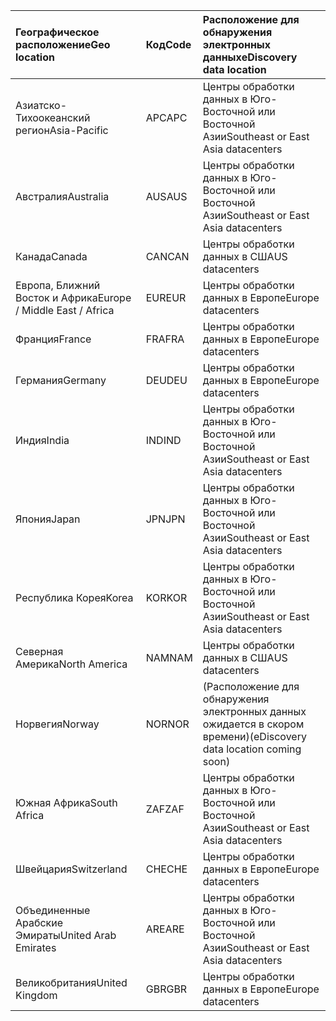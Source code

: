 
|  <span data-ttu-id="0b635-101">Географическое расположение</span><span class="sxs-lookup"><span data-stu-id="0b635-101">Geo location</span></span>               |  <span data-ttu-id="0b635-102">Код</span><span class="sxs-lookup"><span data-stu-id="0b635-102">Code</span></span>  |  <span data-ttu-id="0b635-103">Расположение для обнаружения электронных данных</span><span class="sxs-lookup"><span data-stu-id="0b635-103">eDiscovery data location</span></span>        |
|:----------------------------|:-------|:---------------------------------|
|<span data-ttu-id="0b635-104">Азиатско-Тихоокеанский регион</span><span class="sxs-lookup"><span data-stu-id="0b635-104">Asia-Pacific</span></span>                 |<span data-ttu-id="0b635-105">APC</span><span class="sxs-lookup"><span data-stu-id="0b635-105">APC</span></span>     |<span data-ttu-id="0b635-106">Центры обработки данных в Юго-Восточной или Восточной Азии</span><span class="sxs-lookup"><span data-stu-id="0b635-106">Southeast or East Asia datacenters</span></span>|
|<span data-ttu-id="0b635-107">Австралия</span><span class="sxs-lookup"><span data-stu-id="0b635-107">Australia</span></span>                    |<span data-ttu-id="0b635-108">AUS</span><span class="sxs-lookup"><span data-stu-id="0b635-108">AUS</span></span>     |<span data-ttu-id="0b635-109">Центры обработки данных в Юго-Восточной или Восточной Азии</span><span class="sxs-lookup"><span data-stu-id="0b635-109">Southeast or East Asia datacenters</span></span>|
|<span data-ttu-id="0b635-110">Канада</span><span class="sxs-lookup"><span data-stu-id="0b635-110">Canada</span></span>                       |<span data-ttu-id="0b635-111">CAN</span><span class="sxs-lookup"><span data-stu-id="0b635-111">CAN</span></span>     |<span data-ttu-id="0b635-112">Центры обработки данных в США</span><span class="sxs-lookup"><span data-stu-id="0b635-112">US datacenters</span></span>                    |
|<span data-ttu-id="0b635-113">Европа, Ближний Восток и Африка</span><span class="sxs-lookup"><span data-stu-id="0b635-113">Europe / Middle East / Africa</span></span>|<span data-ttu-id="0b635-114">EUR</span><span class="sxs-lookup"><span data-stu-id="0b635-114">EUR</span></span>     |<span data-ttu-id="0b635-115">Центры обработки данных в Европе</span><span class="sxs-lookup"><span data-stu-id="0b635-115">Europe datacenters</span></span>                |
|<span data-ttu-id="0b635-116">Франция</span><span class="sxs-lookup"><span data-stu-id="0b635-116">France</span></span>                       |<span data-ttu-id="0b635-117">FRA</span><span class="sxs-lookup"><span data-stu-id="0b635-117">FRA</span></span>     |<span data-ttu-id="0b635-118">Центры обработки данных в Европе</span><span class="sxs-lookup"><span data-stu-id="0b635-118">Europe datacenters</span></span>                |
|<span data-ttu-id="0b635-119">Германия</span><span class="sxs-lookup"><span data-stu-id="0b635-119">Germany</span></span>                      |<span data-ttu-id="0b635-120">DEU</span><span class="sxs-lookup"><span data-stu-id="0b635-120">DEU</span></span>     |<span data-ttu-id="0b635-121">Центры обработки данных в Европе</span><span class="sxs-lookup"><span data-stu-id="0b635-121">Europe datacenters</span></span>                |
|<span data-ttu-id="0b635-122">Индия</span><span class="sxs-lookup"><span data-stu-id="0b635-122">India</span></span>                        |<span data-ttu-id="0b635-123">IND</span><span class="sxs-lookup"><span data-stu-id="0b635-123">IND</span></span>     |<span data-ttu-id="0b635-124">Центры обработки данных в Юго-Восточной или Восточной Азии</span><span class="sxs-lookup"><span data-stu-id="0b635-124">Southeast or East Asia datacenters</span></span>|
|<span data-ttu-id="0b635-125">Япония</span><span class="sxs-lookup"><span data-stu-id="0b635-125">Japan</span></span>                        |<span data-ttu-id="0b635-126">JPN</span><span class="sxs-lookup"><span data-stu-id="0b635-126">JPN</span></span>     |<span data-ttu-id="0b635-127">Центры обработки данных в Юго-Восточной или Восточной Азии</span><span class="sxs-lookup"><span data-stu-id="0b635-127">Southeast or East Asia datacenters</span></span>|
|<span data-ttu-id="0b635-128">Республика Корея</span><span class="sxs-lookup"><span data-stu-id="0b635-128">Korea</span></span>                        |<span data-ttu-id="0b635-129">KOR</span><span class="sxs-lookup"><span data-stu-id="0b635-129">KOR</span></span>     |<span data-ttu-id="0b635-130">Центры обработки данных в Юго-Восточной или Восточной Азии</span><span class="sxs-lookup"><span data-stu-id="0b635-130">Southeast or East Asia datacenters</span></span>|
|<span data-ttu-id="0b635-131">Северная Америка</span><span class="sxs-lookup"><span data-stu-id="0b635-131">North America</span></span>                |<span data-ttu-id="0b635-132">NAM</span><span class="sxs-lookup"><span data-stu-id="0b635-132">NAM</span></span>     |<span data-ttu-id="0b635-133">Центры обработки данных в США</span><span class="sxs-lookup"><span data-stu-id="0b635-133">US datacenters</span></span>                    |
|<span data-ttu-id="0b635-134">Норвегия</span><span class="sxs-lookup"><span data-stu-id="0b635-134">Norway</span></span>                       |<span data-ttu-id="0b635-135">NOR</span><span class="sxs-lookup"><span data-stu-id="0b635-135">NOR</span></span>     |<span data-ttu-id="0b635-136">(Расположение для обнаружения электронных данных ожидается в скором времени)</span><span class="sxs-lookup"><span data-stu-id="0b635-136">(eDiscovery data location coming soon)</span></span>|
|<span data-ttu-id="0b635-137">Южная Африка</span><span class="sxs-lookup"><span data-stu-id="0b635-137">South Africa</span></span>                 |<span data-ttu-id="0b635-138">ZAF</span><span class="sxs-lookup"><span data-stu-id="0b635-138">ZAF</span></span>     |<span data-ttu-id="0b635-139">Центры обработки данных в Юго-Восточной или Восточной Азии</span><span class="sxs-lookup"><span data-stu-id="0b635-139">Southeast or East Asia datacenters</span></span>|
|<span data-ttu-id="0b635-140">Швейцария</span><span class="sxs-lookup"><span data-stu-id="0b635-140">Switzerland</span></span>                  |<span data-ttu-id="0b635-141">CHE</span><span class="sxs-lookup"><span data-stu-id="0b635-141">CHE</span></span>     |<span data-ttu-id="0b635-142">Центры обработки данных в Европе</span><span class="sxs-lookup"><span data-stu-id="0b635-142">Europe datacenters</span></span>                |
|<span data-ttu-id="0b635-143">Объединенные Арабские Эмираты</span><span class="sxs-lookup"><span data-stu-id="0b635-143">United Arab Emirates</span></span>         |<span data-ttu-id="0b635-144">ARE</span><span class="sxs-lookup"><span data-stu-id="0b635-144">ARE</span></span>     |<span data-ttu-id="0b635-145">Центры обработки данных в Юго-Восточной или Восточной Азии</span><span class="sxs-lookup"><span data-stu-id="0b635-145">Southeast or East Asia datacenters</span></span>|
|<span data-ttu-id="0b635-146">Великобритания</span><span class="sxs-lookup"><span data-stu-id="0b635-146">United Kingdom</span></span>               |<span data-ttu-id="0b635-147">GBR</span><span class="sxs-lookup"><span data-stu-id="0b635-147">GBR</span></span>     |<span data-ttu-id="0b635-148">Центры обработки данных в Европе</span><span class="sxs-lookup"><span data-stu-id="0b635-148">Europe datacenters</span></span>                |
